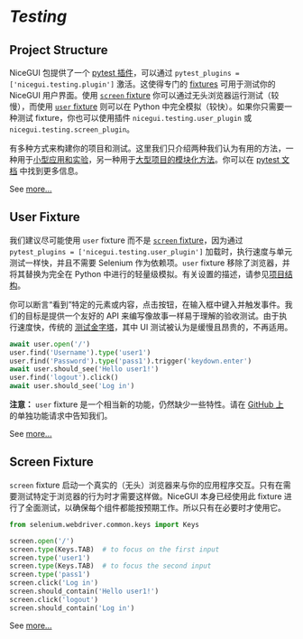 # *Testing*

## Project Structure

NiceGUI 包提供了一个 [pytest 插件](https://docs.pytest.org/en/stable/how-to/writing_plugins.html)，可以通过 `pytest_plugins = ['nicegui.testing.plugin']` 激活。这使得专门的 [fixtures](https://docs.pytest.org/en/stable/explanation/fixtures.html) 可用于测试你的 NiceGUI 用户界面。使用 [`screen` fixture](/documentation/screen) 你可以通过无头浏览器运行测试（较慢），而使用 [`user` fixture](/documentation/user) 则可以在 Python 中完全模拟（较快）。如果你只需要一种测试 fixture，你也可以使用插件 `nicegui.testing.user_plugin` 或 `nicegui.testing.screen_plugin`。

有多种方式来构建你的项目和测试。这里我们只介绍两种我们认为有用的方法，一种用于[小型应用和实验](/documentation/project_structure#simple)，另一种用于[大型项目的模块化方法](/documentation/project_structure#modular)。你可以在 [pytest 文档](https://docs.pytest.org/en/stable/contents.html) 中找到更多信息。

See [more...](project_structure)

## User Fixture

我们建议尽可能使用 `user` fixture 而不是 [`screen` fixture](/documentation/screen)，因为通过 `pytest_plugins = ['nicegui.testing.user_plugin']` 加载时，执行速度与单元测试一样快，并且不需要 Selenium 作为依赖项。`user` fixture 移除了浏览器，并将其替换为完全在 Python 中进行的轻量级模拟。有关设置的描述，请参见[项目结构](/documentation/project_structure)。

你可以断言“看到”特定的元素或内容，点击按钮，在输入框中键入并触发事件。我们的目标是提供一个友好的 API 来编写像故事一样易于理解的验收测试。由于执行速度快，传统的 [测试金字塔](https://martinfowler.com/bliki/TestPyramid.html)，其中 UI 测试被认为是缓慢且昂贵的，不再适用。

```python
await user.open('/')
user.find('Username').type('user1')
user.find('Password').type('pass1').trigger('keydown.enter')
await user.should_see('Hello user1!')
user.find('logout').click()
await user.should_see('Log in')
```

**注意：** `user` fixture 是一个相当新的功能，仍然缺少一些特性。请在 [GitHub 上](https://github.com/zauberzeug/nicegui/discussions/new?category=ideas-feature-requests) 的单独功能请求中告知我们。

See [more...](user)

## Screen Fixture

`screen` fixture 启动一个真实的（无头）浏览器来与你的应用程序交互。只有在需要测试特定于浏览器的行为时才需要这样做。NiceGUI 本身已经使用此 fixture 进行了全面测试，以确保每个组件都能按预期工作。所以只有在必要时才使用它。

```python
from selenium.webdriver.common.keys import Keys

screen.open('/')
screen.type(Keys.TAB)  # to focus on the first input
screen.type('user1')
screen.type(Keys.TAB)  # to focus the second input
screen.type('pass1')
screen.click('Log in')
screen.should_contain('Hello user1!')
screen.click('logout')
screen.should_contain('Log in')
```

See [more...](screen)
